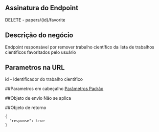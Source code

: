## Assinatura do Endpoint

DELETE - papers/{id}/favorite

## Descrição do negócio
Endpoint responsável por remover trabalho científico da lista de trabalhos científicos favoritados pelo usuário

## Parametros na URL
id - Identificador do trabalho científico

##Parametros em cabeçalho
[Parâmetros Padrão](/API-\(Endpoints\)/Parâmetros-Padrão)

##Objeto de envio
Não se aplica

##Objeto de retorno

```
{
  "response": true
}
```